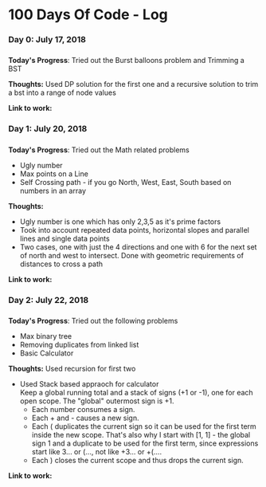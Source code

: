 # 100 Days Of Code - Log

### Day 0: July 17, 2018 
##### 

**Today's Progress**: Tried out the Burst balloons problem and Trimming a BST

**Thoughts:**  Used DP solution for the first one and a recursive solution to trim a bst into a range of node values

**Link to work:** 


### Day 1: July 20, 2018 
##### 

**Today's Progress**: Tried out the Math related problems
* Ugly number 
* Max points on a Line
* Self Crossing path -  if you go North, West, East, South based on numbers in an array

**Thoughts:**  
* Ugly number is one which has only 2,3,5 as it's prime factors
* Took into account repeated data points, horizontal slopes and parallel lines and single data points
* Two cases, one with just the 4 directions and one with 6 for the next set of north and west to intersect. Done with geometric requirements of distances to cross a path

**Link to work:** 

### Day 2: July 22, 2018 
##### 

**Today's Progress**: Tried out the following problems
* Max binary tree
* Removing duplicates from linked list
* Basic Calculator

**Thoughts:**  Used recursion for first two

* Used Stack based appraoch for calculator  
  Keep a global running total and a stack of signs (+1 or -1), one for each open scope. The "global" outermost sign is +1.
    - Each number consumes a sign.
    - Each + and - causes a new sign.
    - Each ( duplicates the current sign so it can be used for the first term inside the new scope. That's also why I start with [1, 1] - the global sign 1 and a duplicate to be used for the first term, since expressions start like 3... or (..., not like +3... or +(....
    - Each ) closes the current scope and thus drops the current sign.


**Link to work:** 
